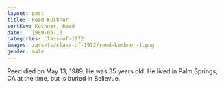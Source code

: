 ```yaml
---
layout: post
title:  Reed Kushner
sortKey: Kushner, Reed
date:   1989-05-13
categories: class-of-1972
images: /assets/class-of-1972/reed-kushner-1.png
gender: male
---
```

Reed died on May 13, 1989. He was 35 years old. He lived in Palm Springs, CA at the time, but is buried in Bellevue.
